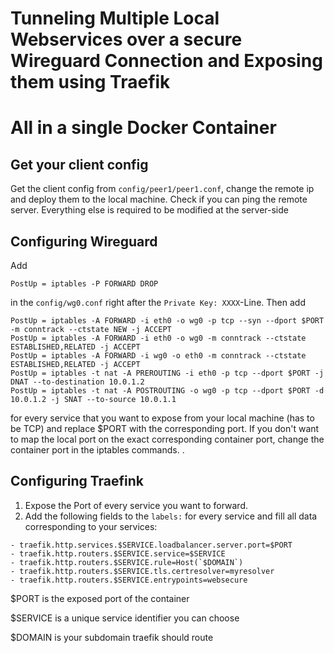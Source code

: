 # Tunneling Multiple Local Webservices over a secure Wireguard Connection and Exposing them using Traefik
# All in a single Docker Container


## Get your client config
Get the client config from ```config/peer1/peer1.conf```, change the remote ip and deploy them to the local machine. Check if you can ping the remote server. Everything else is required to be modified at the server-side

## Configuring Wireguard

Add 
```
PostUp = iptables -P FORWARD DROP
```
in the ```config/wg0.conf``` right after the ```Private Key: XXXX```-Line.
Then add 
```
PostUp = iptables -A FORWARD -i eth0 -o wg0 -p tcp --syn --dport $PORT -m conntrack --ctstate NEW -j ACCEPT
PostUp = iptables -A FORWARD -i eth0 -o wg0 -m conntrack --ctstate ESTABLISHED,RELATED -j ACCEPT
PostUp = iptables -A FORWARD -i wg0 -o eth0 -m conntrack --ctstate ESTABLISHED,RELATED -j ACCEPT
PostUp = iptables -t nat -A PREROUTING -i eth0 -p tcp --dport $PORT -j DNAT --to-destination 10.0.1.2
PostUp = iptables -t nat -A POSTROUTING -o wg0 -p tcp --dport $PORT -d 10.0.1.2 -j SNAT --to-source 10.0.1.1
```
for every service that you want to expose from your local machine (has to be TCP) and replace $PORT with the corresponding port.
If you don't want to map the local port on the exact corresponding container port, change the container port in the iptables commands.
.

## Configuring Traefink
1. Expose the Port of every service you want to forward. 
2. Add the following fields to the ```labels:``` for every service and fill all data corresponding to your services:
```
- traefik.http.services.$SERVICE.loadbalancer.server.port=$PORT
- traefik.http.routers.$SERVICE.service=$SERVICE
- traefik.http.routers.$SERVICE.rule=Host(`$DOMAIN`)
- traefik.http.routers.$SERVICE.tls.certresolver=myresolver
- traefik.http.routers.$SERVICE.entrypoints=websecure
```
$PORT is the exposed port of the container 

$SERVICE is a unique service identifier you can choose

$DOMAIN is your subdomain traefik should route 

